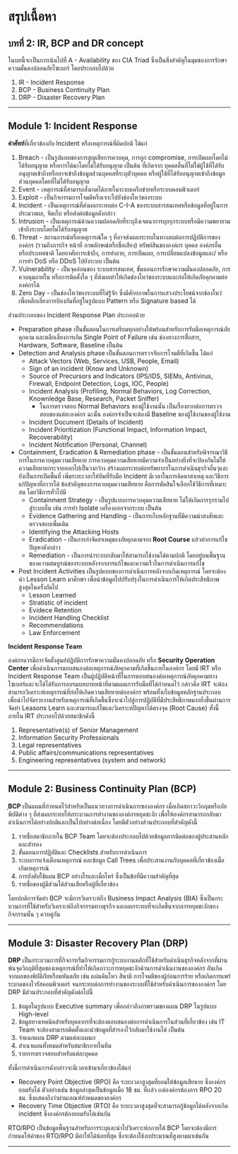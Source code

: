 # สรุปเนื้อหา
## บทที่ 2: IR, BCP and DR concept

ในบทนี้จะเป็นการเน้นไปที่ A - Availability ของ CIA Triad ซึ่งเป็นสิ่งสำคัญในมุมของการรักษาความมั้นคงปลอดภัยไซเบอร์ โดยประกอบไปด้วย
1. IR - Incident Response 
2. BCP - Business Continuity Plan
3. DRP - Disaster Recovery Plan
---

## Module 1: Incident Response

**คำศัพท์**ที่เกี่ยวข้องกับ Incident หรือเหตุการณ์ที่ผิดปกติ ได้แก่

1. Breach - เป็นรูปแบบของการสูญเสียการควบคุม, การถูก compromise, การเปิดเผยโดยไม่ได้รับอนุญาต หรือการได้มาโดยไม่ได้รับอนุญาต เป็นต้น ที่เกิดจาก บุคคลอื่นที่ไม่ใช่ผู้ใช้ที่ได้รับอนุญาตเข้าถึงหรืออาจเข้าถึงข้อมูลส่วนบุคคลที่ระบุตัวบุคคล หรือผู้ใช้ที่ได้รับอนุญาตเข้าถึงข้อมูลส่วนบุคคลโดยที่ไม่ได้รับอนุญาต
2. Event - เหตุการณ์ที่สามารถสั่งเกตได้ภายในระบบเครือข่ายหรือระบบคอมพิวเตอร์
3. Exploit - เป็นกิจกรรมการโจมตีหรือเจาะไปยังช่องโหว่ของระบบ
4. Incident - เป็นเหตุการณ์ที่ส่งผลกระทบต่อ C-I-A ของระบบสารสนเทศหรือข้อมูลที่อยู่ในการประมวลผล, จัดเก็บ หรือส่งต่อข้อมูลดังกล่าว 
5. Intrusion - เป็นเหตุการณ์ด้านความปลอดภัยที่ระบุถึงเจตนาการบุกรุกระบบหรือมีความพยายามเข้าถึงระบบโดยไม่ได้รับอนุญาต
6. Threat - สถานการณ์หรือเหตุการณ์ใด ๆ ที่อาจส่งผลกระทบในทางลบต่อการปฏิบัติการขององค์กร (รวมถึงภารกิจ หน้าที่ ภาพลักษณ์หรือชื่อเสียง) ทรัพย์สินขององค์กร บุคคล องค์กรอื่น หรือประเทศชาติ โดยอาศัยการเข้าถึง, การทำลาย, การเปิดเผย, การเปลี่ยนแปลงข้อมูลและ/ หรือการทำ DoS หรือ DDoS ไปยังระบบ เป็นต้น
7. Vulnerability - เป็นจุดอ่อนของ ระบบสารสนเทศ, ขั้นตอนการรักษาความมั่นคงปลอดภัย, การควบคุมภายใน หรือการติดตั้งใด ๆ ที่ส่งผลทำให้เกิดช่องโหว่ของระบบและก่อให้เกิดภัยคุกคามต่อองค์กรได้ 
8. Zero Day - เป็นช่องโหว่ของระบบที่ไม่รู้จัก ซึ่งมีศักยภาพในการแสวงประโยชน์จากช่องโหว่ เพื่อหลีกเลี่ยงการป้องกันที่อยู่ในรูปแบบ Pattern หรือ Signature based ได้

ส่วนประกอบของ Incident Response Plan ประกอบด้วย
- Preparation phase เป็นขั้นตอนในการเตรียมทุกอย่างให้พร้อมสำหรับการรับมือเหตุการณ์ภัยคุกคาม และหลีกเลี่ยงการเกิด Single Point of Failure เช่น​ ช่องทางการสื่อสาร,​ Hardware, Software, Baseline เป็นต้น 
- Detection and Analysis phase เป็นขั้นตอนการตรวจจับการโจมตีที่เกิดขึ้น ได้แก่ 
  - Attack Vectors (Web, Services, USB, People, Email)
  - Sign of an incident (Know and Unknown)
  - Source of Precursors and Indicators (IPS/IDS, SIEMs, Antivirus, Firewall, Endpoint Detection, Logs, IOC, People)
  - Incident Analysis (Profiling, Normal Behaviors, Log Correction, Knownledge Base, Research, Packet Sniffer)
    - ในการตรวจสอบ Normal Behaviors ของผู้ใช้งานนั้น เป็นเรื่องยากต่อการตรวจสอบของแต่ละองค์กร ฉะนั้น องค์กรจำเป็นจะต้องมี Baseline ของผู้ใช้งานของผู้ใช้งาน
  - Incident Document (Details of Incident)
  - Incident Prioritization (Functional Impact, Information Impact, Recoverability)
  - Incident Notification (Personal, Channel)
- Containment, Eradication & Remediation phase - เป็นขั้นตอนสำหรับพิจารณาวิธีการในการควบคุมความเสียหาย การควบคุมความเสียหายมีความจำเป็นอย่างยิ่งที่จะป้องกันไม่ให้ความเสียหายกระจายออกไปเป็นวงกว้าง สร้างผลกระทบต่อทรัพยากรในการดำเนินธุรกิจอื่นๆและยังเป็นการเปิดพื้นที่ เพิ่มระยะเวลาให้ทีมที่รับมือ Incident มีเวลาในการคิดหาสาเหตุ และวิธีการแก้ปัญหาที่ถาวรได้ ข้อสำคัญของการควบคุมความเสียหาย คือการตัดสินใจเลือกใช้วิธีการที่เหมาะสม โดยวิธีการทั่วไปมี
  - Containment Strategy - เป็นรูปแบบการควบคุมความเสียหาย ไม่ให้เกิดการรุกรามไปสู่ระบบอื่น เช่น การทำ Isolate เครื่องออกจากระบบ เป็นต้น
  - Evidence Gathering and Handling - เป็นการเก็บหลักฐานที่มีความน่าสงสัยและตรวจสอบเพื่มเติม
  - Identifying the Attacking Hosts 
  - Eradication - เป็นการกำจัดสาเหตุของภัยคุกคามจาก **Root Course** แล้วทำการแก้ไขปัญหาดังกล่าว
  - Remediation - เป็นการนำระบบกลับมาให้สามารถใช้งานได้ตามปกติ โดยอยู่บนพื้นฐานของความสมบูรณ์ของระบบหลังจากการแก้ไขและความเร็วในการดำเนินการแก้ไข
- Post Incident Activities เป็นรูปแบบของการดำเนินการหลังจากเกิดเหตุการณ์ โดยจะต้องนำ Lesson Learn มาศึกษา เพื่อนำข้อมูลไปปรับปรุงในการดำเนินการให้เกิดประสิทธิภาพสูงสุดในครั้งถัดไป 
  - Lesson Learned 
  - Stratistic of incident 
  - Evidece Retention
  - Incident Handling Checklist 
  - Recommendations 
  - Law Enforcement 

**Incident Response Team**

องค์กรควรมีการจัดตั้งศูนย์ปฏิบัติการรักษาความมั่นคงปลอดภัย หรือ **Security Operation Center** เพื่อดำเนินการตอบสนองต่อเหตุการณ์ภัยคุกคามที่เกิดขึ้นภายในองค์กร โดยมี IRT หรือ Incident Response Team เป็นผู้ปฏิบัติหน้าที่ในการตอบสนองต่อเหตุการณ์ภัยคุกคามทางไซเบอร์และจะได้ได้รับการอบรมบทบาทหน้าที่ตามแผนการรับมือที่ได้กำหนดไว้ กล่าวคือ IRT จะต้องสามารถวิเคราะห์เหตุการณ์ที่ก่อให้เกิดความเสียหายต่อองค์กร พร้อมทั้งเก็บข้อมูลหลักฐานประกอบ เพื่อนำไปจัดรายงานสำหรับเหตุการณ์ที่เกิดขึ้นซึ่งจะนำไปสู่การปฏิบัติที่มีประสิทธิภาพมากยิ่งขึ้นผ่านการจัดทำ Leasons Learn และสามารถแก้ไขและวิเคราะห์ปัญหาได้ตรงจุด (Root Cause) ทั้งนี้ภายใน IRT ประกอบไปด้วยสมาชิกดังนี้ 
1. Representative(s) of Senior Management
2. Information Security Professionals
3. Legal representatives
4. Public affairs/communications representatives
5. Engineering representatives (system and network)

---

## Module 2: Business Continuity Plan (BCP)

**ฺBCP** เป็นแผนที่กำหนดไว้สำหรับเป็นแนวทางการดำเนินการขององค์กร เมื่อเกิดสภาวะวิกฤตหรือภัยพิบัติต่าง ๆ ที่ส่งผลกระทบให้กระบวนการทำงานขององค์กรหยุดชะงัก เพื่อให้องค์กรสามารถกลับมาดำเนินการได้อย่างปกติและเป็นไปอย่างต่อเนื่อง โดยมีตัวอย่างส่วนประกอบที่สำคัญดังนี้ 
1. รายชื่อสมาชิกภายใน BCP Team โดยจะต้องประกอบไปด้วยข้อมูลการติดต่อของผู้ประสานหลักและสำรอง
2. ขั้นตอนการปฏิบัติและ Checklists สำหรับการดำเนินการ
3. ระบบการแจ้งเตือนเหตุการณ์ และข้อมูล Call Trees เพื่อประสานงานกับบุคคลที่เกี่ยวข้องเมื่อเกิดเหตุการณ์
4. การบังคับใช้แผน BCP อย่างไรและเมื่อไหร่ ซึ่งเป็นข้อที่มีความสำคัญที่สุด 
5. รายชื่อของผู้มีส่วนได้ส่วนเสียหรือผู้ที่เกี่ยวข้อง

โดยปกติการจัดทำ BCP จะมีการวิเคราะห์ถึง Business Impact Analysis (BIA) ซึ่งเป็นกระบวนการที่ใช้สำหรับวิเคราะห์ถึงกิจกรรมทางธุรกิจ และผลกระทบที่จะเกิดขึ้นจากการหยุดชะงักของกิจกรรมนั้น ๆ ควบคู่กัน

---

## Module 3: Disaster Recovery Plan (DRP)

**DRP** เป็นกระบวนการที่กิจการเริ่มกิจกรรมการกู้ระบบงานหลักที่ใช้สำหรับดำเนินธุรกิจหลังจากที่ผ่านพ้นจุดวิกฤติที่สุดของเหตุการณ์ที่ทำให้เกิดภาวะการหยุดชะงักด้านการดำเนินงานขององค์กร อันเกิดจากผลของพิบัติภัยหรือมหันตภัย  เช่น แผ่นดินไหว สึนามิ การโจมตีของผู้ก่อนการร้าย หรือเกิดการแพร่ระบาดของไวรัสคอมพิวเตอร์ จนกระทบต่อการทำงานของระบบที่ใช้สำหรับดำเนินการขององค์กร โดย DRP มีส่วนประกอบที่สำคัญดังต่อไปนี้
1. ข้อมูลในรูปแบบ Executive summary เพื่อกล่าวถึงภาพรวมของแผน DRP ในรูปแบบ High-level
2. ข้อมูลทางเทคนิคสำหรับบุคลากรที่จะต้องตอบสนองต่อการดำเนินการในส่วนที่เกี่ยวข้อง เช่น IT Team จะต้องสามารถติดตั้งและนำข้อมูลที่สำรองไว้กลับมาใช้งานได้ เป็นต้น
3. จำแนกแผน DRP ตามแต่ละแผนก 
4. สำเนาแผนทั้งหมดสำหรับสมาชิกภายในทีม
5. รายการตรวจสอบสำหรับแต่ละบุคคล 

ทั้งนี้การดำเนินการดังกล่าวจะมีเวลาเข้ามาเกี่ยวข้องได้แก่ 
- Recovery Point Objective (RPO) คือ ระยะเวลาสูงสุดที่ยอมให้ข้อมูลเสียหาย ซึ่งองค์กรยอมรับได้ ตัวอย่างเช่น ข้อมูลล่าสุดเป็นข้อมูลเมื่อ 18 ชม. ที่เเล้ว เเต่องค์กรต้องการ RPO 20 ชม. ซึ่งเเสดงถึงว่าผ่านเกณฑ์กำหนดขององค์กร
- Recovery Time Objective (RTO) คือ ระยะเวลาสูงสุดที่จะสามารถกู้ข้อมูลได้หลังจากเกิด incident ซึ่งองค์กรต้องยอมรับได้เช่นกัน 

RTO/RPO เป็นข้อมูลพื้นฐานสำหรับการระบุและนำไปวิเคราะห์กภายใต้ BCP โดยจะต้องมีการกำหนดให้ค่าของ RTO/RPO มีค่าให้ได้น้อยที่สุด ซึ่งจะต้องใช้งบประมาณที่สูงตามมาเช่นกัน

---